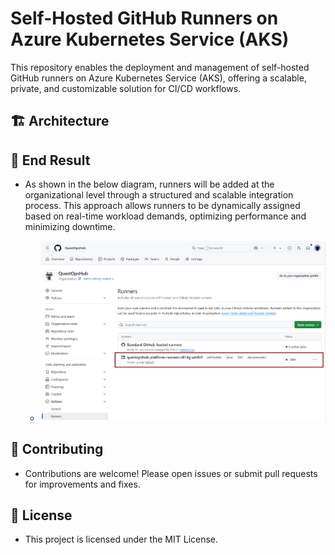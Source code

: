 # Self-Hosted GitHub Runners on Azure Kubernetes Service (AKS)

This repository enables the deployment and management of self-hosted GitHub runners on Azure Kubernetes Service (AKS), offering a scalable, private, and customizable solution for CI/CD workflows.

## 🏗 Architecture



## 🎯 End Result

- As shown in the below diagram, runners will be added at the organizational level through a structured and scalable integration process. This approach allows runners to be dynamically assigned based on real-time workload demands, optimizing performance and minimizing downtime.

    - <img src="images/End-Result.png" alt="Architecture" width="650">

## 🤝 Contributing

- Contributions are welcome! Please open issues or submit pull requests for improvements and fixes.

## 📄 License

- This project is licensed under the MIT License.